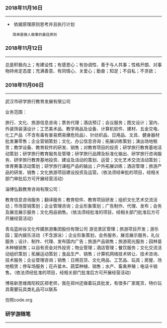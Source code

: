 
### 2018年11月16日

------

- ​    依据原理原则思考并且执行计划

  ```
  简单是做人做事的最佳原则
  
  ```






### 2018年11月12日

------

​	总是积极向上；有建设性；有感恩心；有协调性、善于与人共事；性格开朗、对事物持肯定态度；充满善意、有同情心、关爱心；勤奋；知足；不自私；不贪欲；





### 2018年11月06日

------


武汉市研学旅行教育发展有限公司

业务范围：

旅行、文化、旅游信息咨询；票务代理；酒店预订；会议服务；图文设计；室内、外装饰装潢设计；工艺美术品、教学用品及设备、计算机软件、建材、五金交电、化工产品（不含有毒有害易燃易爆危险品）、针纺织品、日用品、文具、健身器材批发兼零售；企业营销策划；文化、办公信息咨询；拓展训练策划；演出场地租赁；教学设备、教育软件的研发、销售；对教育项目的投资；研学旅行教育基地活动策划；研学旅行教育服务及管理；研学旅行品牌及标准化输出、研学旅行咨询服务、研学旅行教育基地投资、建设及活动的策划、运营；文化艺术交流活动策划；体育赛事活动策划；研学旅行课程产品的输出；户外拓展训练；酒店管理；旅游产品的研发、销售；文化旅游项目建设投资及运营。（依法须经审批的项目，经相关部门审批后方可开展经营活动）

淄博弘毅教育咨询有限公司：

教育信息咨询服务；翻译服务；教育软件、教育项目研发；组织文化艺术交流活动；市场营销策划；企业管理咨询；企业形象策划；广告制作、代理、发布；会务及展览展示服务；文化用品销售。（依法须经批准的项目，经相关部门批准后方可开展经营活动）



青岛蓝树谷文化传媒旅游集团股份有限公司
游览景区管理；旅游项目开发；游乐园；室内娱乐活动（不含游泳）；企业形象策划，会务服务，展览展示服务，礼仪服务；设计、制作、代理、发布国内广告；旅游产品销售；旅游观光服务；园林苗木种植销售；以自有资金对外投资；物业管理；酒店管理；餐饮服务；文化交流活动组织策划；拓展运动策划；食品生产、销售；计算机网络技术转让、技术咨询、技术服务；企业管理咨询；销售：日用百货、文化用品、工艺品、玩具；房屋、场地租赁；停车场服务；花卉苗木、蔬菜种植、销售；水产、畜禽养殖；电话卡销售。（依法须经批准的项目，经相关部门批准后方可开展经营活动）

博易新思维南阳校区郑老师，我在郑州还做着玩具批发，有很多厂家尾货，特价玩具需要玩具类礼品可以联系

仿照code.org



 ### 研学游随笔
-----------------------------------------------------------------
